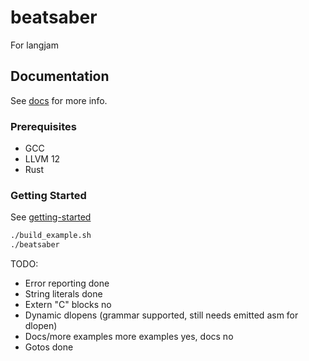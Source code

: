 # beatsaber

For langjam

## Documentation

See [docs]("docs") for more info.

### Prerequisites

* GCC
* LLVM 12
* Rust

### Getting Started

See [getting-started]("docs/getting_started.md")

```bash
./build_example.sh
./beatsaber
```

TODO:

- Error reporting done
- String literals done
- Extern "C" blocks no
- Dynamic dlopens (grammar supported, still needs emitted asm for dlopen)
- Docs/more examples more examples yes, docs no
- Gotos done
